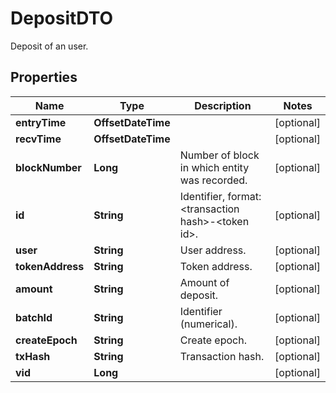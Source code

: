 

# DepositDTO

Deposit of an user.

## Properties

Name | Type | Description | Notes
------------ | ------------- | ------------- | -------------
**entryTime** | **OffsetDateTime** |  |  [optional]
**recvTime** | **OffsetDateTime** |  |  [optional]
**blockNumber** | **Long** | Number of block in which entity was recorded. |  [optional]
**id** | **String** | Identifier, format: &lt;transaction hash&gt;-&lt;token id&gt;. |  [optional]
**user** | **String** | User address. |  [optional]
**tokenAddress** | **String** | Token address. |  [optional]
**amount** | **String** | Amount of deposit. |  [optional]
**batchId** | **String** | Identifier (numerical). |  [optional]
**createEpoch** | **String** | Create epoch. |  [optional]
**txHash** | **String** | Transaction hash. |  [optional]
**vid** | **Long** |  |  [optional]



